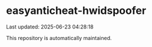# easyanticheat-hwidspoofer

Last updated: 2025-06-23 04:28:18

This repository is automatically maintained.

